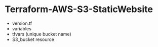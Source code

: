 # Terraform-AWS-S3-StaticWebsite

- version.tf
- variables
- tfvars (unique bucket name)
- S3_bucket resource
